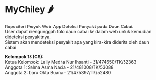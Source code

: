 # MyChiley 🌶️
Repositori Proyek Web-App Deteksi Penyakit pada Daun Cabai.
<br> User dapat mengunggah foto daun cabai ke dalam web untuk kemudian dideteksi penyakitnya.
<br> Sistem akan mendeteksi penyakit apa yang kira-kira diderita oleh daun cabai 

<b>Kelompok 18 (CS):</b>
<br>Ketua  Kelompok: Laily Medha Nur Ihsanti - 21/474650/TK/52363 
<br>Anggota 1: Salma Asma Nadia - 21/481008/TK/53088
<br>Anggota 2: Daru Okta Buana - 21/475397/TK/52480

